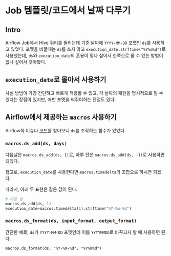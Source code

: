 # Job 템플릿/코드에서 날짜 다루기


## Intro
Airflow Job에서 Hive 쿼리를 돌리는데 기준 날짜에 `YYYY-MM-DD` 포멧인 `ds`를 사용하고 있었다.
포멧을 바꿀때는 `ds`를 쓰지 않고 `execution_date.strftime("%Y%m%d")`로 사용했는데, `ds`와 `execution_date`의 혼용이 맞나 싶어서 한쪽으로 몰 수 있는 방법이 없나 싶어서 찾아봤다.

## `execution_date`로 몰아서 사용하기
사실 방법이 가장 간단하고 빠르게 적용할 수 있고, 각 날짜의 패턴을 명시적으로 알 수 있다는 장점이 있지만, 매번 포멧을 써줘야하는 단점도 있다.

## Airflow에서 제공하는 `macros` 사용하기
Airflow쪽 이슈나 [코드](https://github.com/airbnb/airflow/blob/58029df26efb58e75e82fe032a60532a25dc93d8/airflow/macros/__init__.py)를 찾아보니 `ds`를 조작하는 함수가 있었다.

### `macros.ds_add(ds, days)`

다음날은 `macros.ds_add(ds, 1)`로, 하루 전은 `macros.ds_add(ds, -1)`로 사용하면 되겠다.

참고로, `execution_date`를 사용한다면 `macros.timedelta`의 조합으로 하시면 되겠다.

따라서, 아래 두 표현은 같은 값이 된다.

```py
# 다음 날
macros.ds_add(ds, 1)
execution_date+macros.timedelta(1).strftime("%Y-%m-%d")
```

### `macros.ds_format(ds, input_format, output_format)`
간단한 예로, `ds`가 `YYYY-MM-DD` 포멧인데 이를 `YYYYMMDD`로 바꾸고자 할 때 사용하면 된다.

`macros.ds_format(ds, "%Y-%m-%d", "%Y%m%d")`